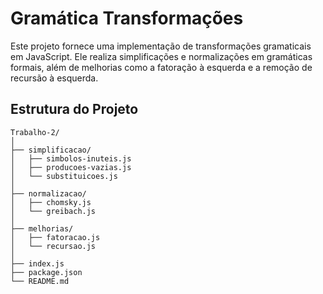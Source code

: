 # Gramática Transformações

Este projeto fornece uma implementação de transformações gramaticais em JavaScript. Ele realiza simplificações e normalizações em gramáticas formais, além de melhorias como a fatoração à esquerda e a remoção de recursão à esquerda.

## Estrutura do Projeto

```plaintext
Trabalho-2/
│
├── simplificacao/
│   ├── simbolos-inuteis.js
│   ├── producoes-vazias.js
│   └── substituicoes.js
│
├── normalizacao/
│   ├── chomsky.js
│   └── greibach.js
│
├── melhorias/
│   ├── fatoracao.js
│   └── recursao.js
│
├── index.js
├── package.json
└── README.md
